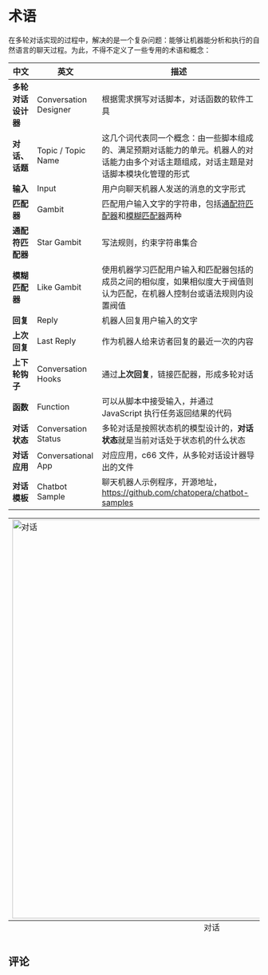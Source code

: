 # 术语

在多轮对话实现的过程中，解决的是一个复杂问题：能够让机器能分析和执行的自然语言的聊天过程。为此，不得不定义了一些专用的术语和概念：

| 中文               | 英文                  | 描述                                                                                                                                                                                 |
| ------------------ | --------------------- | ------------------------------------------------------------------------------------------------------------------------------------------------------------------------------------ |
| **多轮对话设计器** | Conversation Designer | 根据需求撰写对话脚本，对话函数的软件工具                                                                                                                                             |
| **对话、话题**     | Topic / Topic Name    | 这几个词代表同一个概念：由一些脚本组成的、满足预期对话能力的单元。机器人的对话能力由多个对话主题组成，对话主题是对话脚本模块化管理的形式                                             |
| **输入**           | Input                 | 用户向聊天机器人发送的消息的文字形式                                                                                                                                                 |
| **匹配器**         | Gambit                | 匹配用户输入文字的字符串，包括[通配符匹配器](/products/chatbot-platform/conversation/gambits/star.html)和[模糊匹配器](/products/chatbot-platform/conversation/gambits/like.html)两种 |
| **通配符匹配器**   | Star Gambit           | 写法规则，约束字符串集合                                                                                                                                                             |
| **模糊匹配器**     | Like Gambit           | 使用机器学习匹配用户输入和匹配器包括的成员之间的相似度，如果相似度大于阀值则认为匹配，在机器人控制台或语法规则内设置阀值                                                             |
| **回复**           | Reply                 | 机器人回复用户输入的文字                                                                                                                                                             |
| **上次回复**       | Last Reply            | 作为机器人给来访者回复的最近一次的内容                                                                                                                                               |
| **上下轮钩子**     | Conversation Hooks    | 通过**上次回复**，链接匹配器，形成多轮对话                                                                                                                                           |
| **函数**           | Function              | 可以从脚本中接受输入，并通过 JavaScript 执行任务返回结果的代码                                                                                                                       |
| **对话状态**       | Conversation Status   | 多轮对话是按照状态机的模型设计的，**对话状态**就是当前对话处于状态机的什么状态                                                                                                       |
| **对话应用**       | Conversational App    | 对应应用，c66 文件，从多轮对话设计器导出的文件                                                                                                                                       |
| **对话模板**       | Chatbot Sample        | 聊天机器人示例程序，开源地址，https://github.com/chatopera/chatbot-samples                                                                                                           |

<table class="image">
<caption align="bottom">对话</caption>
<tr><td><img width="800" src="../../../images/products/cde/cde-15.png" alt="对话"/></td></tr>
</table>

## 评论

<script src="https://utteranc.es/client.js"
        repo="chatopera/docs"
        issue-term="pathname"
        label="Comment"
        theme="github-light"
        crossorigin="anonymous"
        async>
</script>
